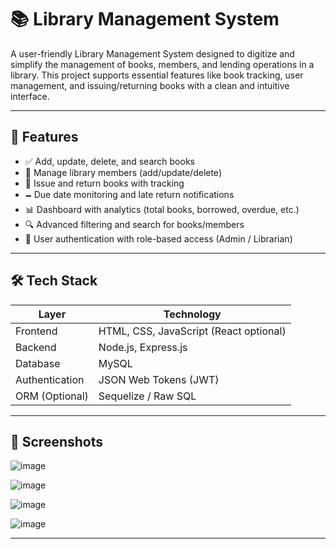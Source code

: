 # 📚 Library Management System

A user-friendly Library Management System designed to digitize and simplify the management of books, members, and lending operations in a library. This project supports essential features like book tracking, user management, and issuing/returning books with a clean and intuitive interface.

---

## 🚀 Features

- ✅ Add, update, delete, and search books
- 👤 Manage library members (add/update/delete)
- 🔁 Issue and return books with tracking
- 🗕️ Due date monitoring and late return notifications
- 📊 Dashboard with analytics (total books, borrowed, overdue, etc.)
- 🔍 Advanced filtering and search for books/members
- 🔐 User authentication with role-based access (Admin / Librarian)

---

## 🛠️ Tech Stack

| Layer          | Technology                             |
| -------------- | -------------------------------------- |
| Frontend       | HTML, CSS, JavaScript (React optional) |
| Backend        | Node.js, Express.js                    |
| Database       | MySQL                                  |
| Authentication | JSON Web Tokens (JWT)                  |
| ORM (Optional) | Sequelize / Raw SQL                    |

---

## 📸 Screenshots

![image](https://github.com/user-attachments/assets/87887065-c9ec-4263-b8e2-f9df7a888a0c)

![image](https://github.com/user-attachments/assets/b268a723-bab9-4379-95ee-5961f55d442c)

![image](https://github.com/user-attachments/assets/e58091f4-48bf-4187-8517-134903cd557a)

![image](https://github.com/user-attachments/assets/c3e381c1-8530-400b-84e1-b99cbca2983e)

---
